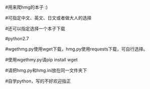 ##### 
#用来爬hmg的本子 :)

#可指定中文、英文、日文或者做大人的选择

#还可以指定选择一个本子下载

#python2.7

#wgethmg.py使用wget下载，hmg.py使用requests下载，可自行选择。

#使用wgethmy.py请pip install wget

#请把hmg.py和hmg.ini放在同一文件夹下

#自学python，写的不好欢迎指正

